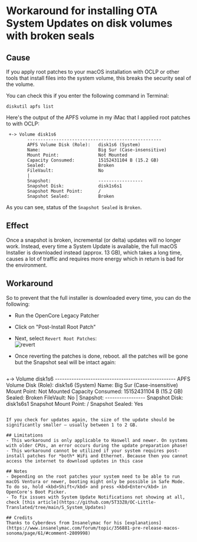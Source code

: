 # Workaround for installing OTA System Updates on disk volumes with broken seals

## Cause

If you apply root patches to your macOS installation with OCLP or other tools that install files into the system volume, this breaks the security seal of the volume.

You can check this if you enter the following command in Terminal:

```shell
diskutil apfs list
```
Here's the output of the APFS volume in my iMac that I applied root patches to with OCLP:

```
 +-> Volume disk1s6
        ---------------------------------------------------
        APFS Volume Disk (Role):   disk1s6 (System)
        Name:                      Big Sur (Case-insensitive)
        Mount Point:               Not Mounted
        Capacity Consumed:         15152431104 B (15.2 GB)
        Sealed:                    Broken
        FileVault:                 No
        |
        Snapshot:                  -----------------
        Snapshot Disk:             disk1s6s1
        Snapshot Mount Point:      /
        Snapshot Sealed:           Broken
```

As you can see, status of the `Snapshot Sealed` is `Broken`.

## Effect
Once a snapshot is broken, incremental (or delta) updates will no longer work. Instead, every time a System Update is available, the full macOS Installer is downloaded instead (approx. 13 GB), which takes a long time, causes a lot of traffic and requires more energy which in return is bad for the environment.

## Workaround
So to prevent that the full installer is downloaded every time, you can do the following:

- Run the OpenCore Legacy Patcher
- Click on "Post-Install Root Patch"
- Next, select `Revert Root Patches`: <br> ![revert](https://github.com/5T33Z0/OC-Little-Translated/assets/76865553/e5f9c409-7aad-4511-b1bc-e20466908913)
- Once reverting the patches is done, reboot. all the patches will be gone but the Snapshot seal will be intact again:

	```
+-> Volume disk1s6
        ---------------------------------------------------
        APFS Volume Disk (Role):   disk1s6 (System)
        Name:                      Big Sur (Case-insensitive)
        Mount Point:               Not Mounted
        Capacity Consumed:         15152431104 B (15.2 GB)
        Sealed:                    Broken
        FileVault:                 No
        |
        Snapshot:                  -----------------
        Snapshot Disk:             disk1s6s1
        Snapshot Mount Point:      /
        Snapshot Sealed:           Yes
```

If you check for updates again, the size of the update should be significantly smaller – usually between 1 to 2 GB.

## Limitations
- This workaround is only applicable to Haswell and newer. On systems with older CPUs, an error occurs during the update preparation phase!
- This workaround cannot be utilized if your system requires post-install patches for *both* WiFi and Ethernet. Because then you cannot access the internet to download updates in this case

## Notes
- Depending on the root patches your system need to be able to run macOS Ventura or newer, booting might only be possible in Safe Mode. To do so, hold <kbd>Shift</kbd> and press <kbd>Enter</kbd> in OpenCore's Boot Picker.
- To fix issues with System Update Notifications not showing at all, check [this article](https://github.com/5T33Z0/OC-Little-Translated/tree/main/S_System_Updates)

## Credits
Thanks to Cyberdevs from Insanelymac for his [explanations](https://www.insanelymac.com/forum/topic/356881-pre-release-macos-sonoma/page/61/#comment-2809998)
